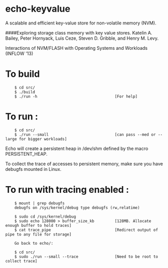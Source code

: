 # echo-keyvalue
A scalable and efficient key-value store for non-volatile memory (NVM). 

####Exploring storage class memory with key value stores. 
Katelin A. Bailey, Peter Hornyack, Luis Ceze, Steven D. Gribble, and Henry M. Levy.

Interactions of NVM/FLASH with Operating Systems and Workloads (INFLOW '13)

# To build
~~~
    $ cd src/
    $ ./build
    $ ./run -h                                  [For help]
~~~

# To run :

~~~
    $ cd src/
    $ ./run --small                             [can pass --med or --large for bigger workloads]
~~~

Echo will create a persistent heap in /dev/shm defined by the macro PERSISTENT_HEAP.

To collect the trace of accesses to persistent memory,
make sure you have debugfs mounted in Linux.

# To run with tracing enabled :
~~~
    $ mount | grep debugfs
    debugfs on /sys/kernel/debug type debugfs (rw,relatime)
    
    $ sudo cd /sys/kernel/debug
    $ sudo echo 128000 > buffer_size_kb         [128MB. Allocate enough buffer to hold traces]
    $ cat trace_pipe                            [Redirect output of pipe to any file for storage]
    
    Go back to echo/:
    
    $ cd src/
    $ sudo ./run --small --trace                [Need to be root to collect trace]
~~~

